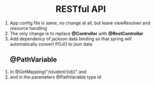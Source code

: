 <h1 align="center">RESTful API</h1>
<ol>
	<li>App config file is same, no change at all, but leave viewResolver and resource handling</li>
	<li>The only change is to replace <strong>@Controller</strong> with <strong>@RestController</strong></li>
	<li>Add dependency of jackson data binding so that spring will automatically convert POJO to json data</li>
</ol>

<ol>
<h2>@PathVariable</h2>
	<li>In @GetMapping("/student/{id})" and</li>
	<li>and in the parameters @PathVariable type id</li>
</ol>